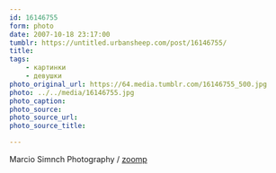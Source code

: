```yaml
---
id: 16146755
form: photo
date: 2007-10-18 23:17:00
tumblr: https://untitled.urbansheep.com/post/16146755/
title:
tags:
    - картинки
    - девушки
photo_original_url: https://64.media.tumblr.com/16146755_500.jpg
photo: ../../media/16146755.jpg
photo_caption:
photo_source:
photo_source_url:
photo_source_title:

---
```


<p>Marcio Simnch Photography / <a href="http://marciosimnch.com/zoomp/">zoomp</a></p>
